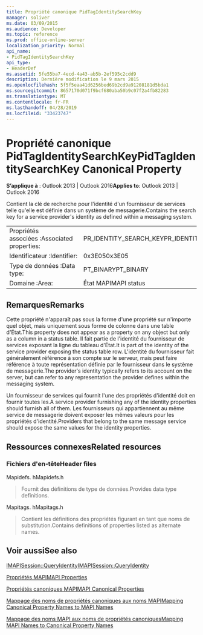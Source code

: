 ```yaml
---
title: Propriété canonique PidTagIdentitySearchKey
manager: soliver
ms.date: 03/09/2015
ms.audience: Developer
ms.topic: reference
ms.prod: office-online-server
localization_priority: Normal
api_name:
- PidTagIdentitySearchKey
api_type:
- HeaderDef
ms.assetid: 5fe55ba7-4ecd-4a43-ab5b-2ef595c2cdd9
description: Dernière modification le 9 mars 2015
ms.openlocfilehash: 5f5f5eaa41d6256bed69b2cd9a91208181d5bda1
ms.sourcegitcommit: 8657170d071f9bcf680aba50b9c07f2a4fb82283
ms.translationtype: MT
ms.contentlocale: fr-FR
ms.lasthandoff: 04/28/2019
ms.locfileid: "33423747"
---
```

# <a name="pidtagidentitysearchkey-canonical-property"></a><span data-ttu-id="13539-103">Propriété canonique PidTagIdentitySearchKey</span><span class="sxs-lookup"><span data-stu-id="13539-103">PidTagIdentitySearchKey Canonical Property</span></span>

  
  
<span data-ttu-id="13539-104">**S’applique à** : Outlook 2013 | Outlook 2016</span><span class="sxs-lookup"><span data-stu-id="13539-104">**Applies to**: Outlook 2013 | Outlook 2016</span></span> 
  
<span data-ttu-id="13539-105">Contient la clé de recherche pour l'identité d'un fournisseur de services telle qu'elle est définie dans un système de messagerie.</span><span class="sxs-lookup"><span data-stu-id="13539-105">Contains the search key for a service provider's identity as defined within a messaging system.</span></span> 
  
|||
|:-----|:-----|
|<span data-ttu-id="13539-106">Propriétés associées :</span><span class="sxs-lookup"><span data-stu-id="13539-106">Associated properties:</span></span>  <br/> |<span data-ttu-id="13539-107">PR_IDENTITY_SEARCH_KEY</span><span class="sxs-lookup"><span data-stu-id="13539-107">PR_IDENTITY_SEARCH_KEY</span></span>  <br/> |
|<span data-ttu-id="13539-108">Identificateur :</span><span class="sxs-lookup"><span data-stu-id="13539-108">Identifier:</span></span>  <br/> |<span data-ttu-id="13539-109">0x3E05</span><span class="sxs-lookup"><span data-stu-id="13539-109">0x3E05</span></span>  <br/> |
|<span data-ttu-id="13539-110">Type de données :</span><span class="sxs-lookup"><span data-stu-id="13539-110">Data type:</span></span>  <br/> |<span data-ttu-id="13539-111">PT_BINARY</span><span class="sxs-lookup"><span data-stu-id="13539-111">PT_BINARY</span></span>  <br/> |
|<span data-ttu-id="13539-112">Domaine :</span><span class="sxs-lookup"><span data-stu-id="13539-112">Area:</span></span>  <br/> |<span data-ttu-id="13539-113">État MAPI</span><span class="sxs-lookup"><span data-stu-id="13539-113">MAPI status</span></span>  <br/> |
   
## <a name="remarks"></a><span data-ttu-id="13539-114">Remarques</span><span class="sxs-lookup"><span data-stu-id="13539-114">Remarks</span></span>

<span data-ttu-id="13539-115">Cette propriété n'apparaît pas sous la forme d'une propriété sur n'importe quel objet, mais uniquement sous forme de colonne dans une table d'État.</span><span class="sxs-lookup"><span data-stu-id="13539-115">This property does not appear as a property on any object but only as a column in a status table.</span></span> <span data-ttu-id="13539-116">Il fait partie de l'identité du fournisseur de services exposant la ligne du tableau d'État.</span><span class="sxs-lookup"><span data-stu-id="13539-116">It is part of the identity of the service provider exposing the status table row.</span></span> <span data-ttu-id="13539-117">L'identité du fournisseur fait généralement référence à son compte sur le serveur, mais peut faire référence à toute représentation définie par le fournisseur dans le système de messagerie.</span><span class="sxs-lookup"><span data-stu-id="13539-117">The provider's identity typically refers to its account on the server, but can refer to any representation the provider defines within the messaging system.</span></span> 
  
<span data-ttu-id="13539-118">Un fournisseur de services qui fournit l'une des propriétés d'identité doit en fournir toutes les.</span><span class="sxs-lookup"><span data-stu-id="13539-118">A service provider furnishing any of the identity properties should furnish all of them.</span></span> <span data-ttu-id="13539-119">Les fournisseurs qui appartiennent au même service de messagerie doivent exposer les mêmes valeurs pour les propriétés d'identité.</span><span class="sxs-lookup"><span data-stu-id="13539-119">Providers that belong to the same message service should expose the same values for the identity properties.</span></span> 
  
## <a name="related-resources"></a><span data-ttu-id="13539-120">Ressources connexes</span><span class="sxs-lookup"><span data-stu-id="13539-120">Related resources</span></span>

### <a name="header-files"></a><span data-ttu-id="13539-121">Fichiers d'en-tête</span><span class="sxs-lookup"><span data-stu-id="13539-121">Header files</span></span>

<span data-ttu-id="13539-122">Mapidefs. h</span><span class="sxs-lookup"><span data-stu-id="13539-122">Mapidefs.h</span></span>
  
> <span data-ttu-id="13539-123">Fournit des définitions de type de données.</span><span class="sxs-lookup"><span data-stu-id="13539-123">Provides data type definitions.</span></span>
    
<span data-ttu-id="13539-124">Mapitags. h</span><span class="sxs-lookup"><span data-stu-id="13539-124">Mapitags.h</span></span>
  
> <span data-ttu-id="13539-125">Contient les définitions des propriétés figurant en tant que noms de substitution.</span><span class="sxs-lookup"><span data-stu-id="13539-125">Contains definitions of properties listed as alternate names.</span></span>
    
## <a name="see-also"></a><span data-ttu-id="13539-126">Voir aussi</span><span class="sxs-lookup"><span data-stu-id="13539-126">See also</span></span>



[<span data-ttu-id="13539-127">IMAPISession::QueryIdentity</span><span class="sxs-lookup"><span data-stu-id="13539-127">IMAPISession::QueryIdentity</span></span>](imapisession-queryidentity.md)


[<span data-ttu-id="13539-128">Propriétés MAPI</span><span class="sxs-lookup"><span data-stu-id="13539-128">MAPI Properties</span></span>](mapi-properties.md)
  
[<span data-ttu-id="13539-129">Propriétés canoniques MAPI</span><span class="sxs-lookup"><span data-stu-id="13539-129">MAPI Canonical Properties</span></span>](mapi-canonical-properties.md)
  
[<span data-ttu-id="13539-130">Mappage des noms de propriétés canoniques aux noms MAPI</span><span class="sxs-lookup"><span data-stu-id="13539-130">Mapping Canonical Property Names to MAPI Names</span></span>](mapping-canonical-property-names-to-mapi-names.md)
  
[<span data-ttu-id="13539-131">Mappage des noms MAPI aux noms de propriétés canoniques</span><span class="sxs-lookup"><span data-stu-id="13539-131">Mapping MAPI Names to Canonical Property Names</span></span>](mapping-mapi-names-to-canonical-property-names.md)

